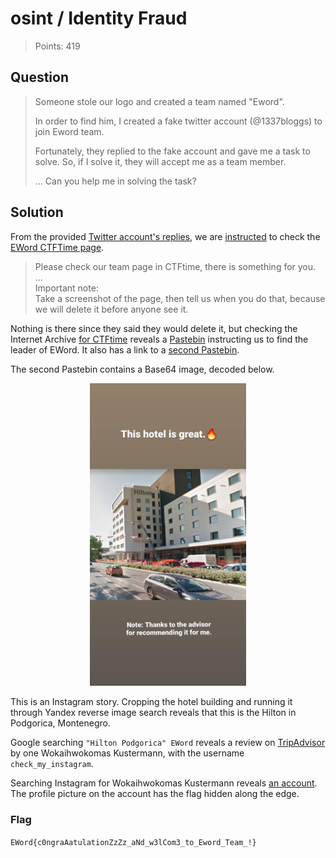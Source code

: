 # osint / Identity Fraud

> Points: 419

## Question

> Someone stole our logo and created a team named "Eword".
>
> In order to find him, I created a fake twitter account (@1337bloggs) to join
> Eword team.
>
> Fortunately, they replied to the fake account and gave me a task to solve.
> So, if I solve it, they will accept me as a team member.
>
> ... Can you help me in solving the task?

## Solution

From the provided [Twitter account's replies](https://twitter.com/1337bloggs/with_replies),
we are [instructed](https://twitter.com/EwordTeam/status/1298723524194910208) to check the
[EWord CTFTime page](https://ctftime.org/team/131587).

> Please check our team page in CTFtime, there is something for you.\
> ...\
> Important note:\
> Take a screenshot of the page, then tell us when you do that,
> because we will delete it before anyone see it.

Nothing is there since they said they would delete it, but checking the Internet Archive
[for CTFtime](http://web.archive.org/web/20200826195056/https://ctftime.org/team/131587)
reveals a [Pastebin](https://pastebin.com/8bk9qLX1) instructing us to find the leader
of EWord. It also has a link to a [second Pastebin](https://pastebin.com/PZvaSjA0).

The second Pastebin contains a Base64 image, decoded below.

<p style="text-align:center"><img src="./fraud.jpg" width="250px" /></p>

This is an Instagram story. Cropping the hotel building and running it through Yandex
reverse image search reveals that this is the Hilton in Podgorica, Montenegro.

Google searching `"Hilton Podgorica" EWord` reveals a review on
[TripAdvisor](https://www.tripadvisor.ca/Hotel_Review-g304088-d600703-Reviews-Hilton_Podgorica_Crna_Gora-Podgorica_Podgorica_Municipality.html)
by one Wokaihwokomas Kustermann, with the username `check_my_instagram`.

Searching Instagram for Wokaihwokomas Kustermann reveals
[an account](https://www.instagram.com/wokaihwokomaskustermann).
The profile picture on the account has the flag hidden along the edge.

### Flag

`EWord{c0ngraAatulationZzZz_aNd_w3lCom3_to_Eword_Team_!}`
